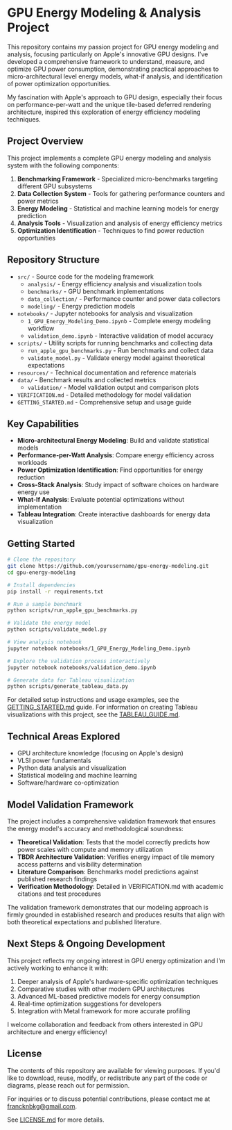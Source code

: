 # GPU Energy Modeling & Analysis Project

This repository contains my passion project for GPU energy modeling and analysis, focusing particularly on Apple's innovative GPU designs. I've developed a comprehensive framework to understand, measure, and optimize GPU power consumption, demonstrating practical approaches to micro-architectural level energy models, what-if analysis, and identification of power optimization opportunities.

My fascination with Apple's approach to GPU design, especially their focus on performance-per-watt and the unique tile-based deferred rendering architecture, inspired this exploration of energy efficiency modeling techniques.

## Project Overview

This project implements a complete GPU energy modeling and analysis system with the following components:

1. **Benchmarking Framework** - Specialized micro-benchmarks targeting different GPU subsystems
2. **Data Collection System** - Tools for gathering performance counters and power metrics
3. **Energy Modeling** - Statistical and machine learning models for energy prediction
4. **Analysis Tools** - Visualization and analysis of energy efficiency metrics
5. **Optimization Identification** - Techniques to find power reduction opportunities

## Repository Structure

- `src/` - Source code for the modeling framework
  - `analysis/` - Energy efficiency analysis and visualization tools
  - `benchmarks/` - GPU benchmark implementations
  - `data_collection/` - Performance counter and power data collectors
  - `modeling/` - Energy prediction models 
- `notebooks/` - Jupyter notebooks for analysis and visualization
  - `1_GPU_Energy_Modeling_Demo.ipynb` - Complete energy modeling workflow
  - `validation_demo.ipynb` - Interactive validation of model accuracy
- `scripts/` - Utility scripts for running benchmarks and collecting data
  - `run_apple_gpu_benchmarks.py` - Run benchmarks and collect data
  - `validate_model.py` - Validate energy model against theoretical expectations
- `resources/` - Technical documentation and reference materials
- `data/` - Benchmark results and collected metrics
  - `validation/` - Model validation output and comparison plots
- `VERIFICATION.md` - Detailed methodology for model validation
- `GETTING_STARTED.md` - Comprehensive setup and usage guide

## Key Capabilities

- **Micro-architectural Energy Modeling**: Build and validate statistical models
- **Performance-per-Watt Analysis**: Compare energy efficiency across workloads
- **Power Optimization Identification**: Find opportunities for energy reduction
- **Cross-Stack Analysis**: Study impact of software choices on hardware energy use
- **What-If Analysis**: Evaluate potential optimizations without implementation
- **Tableau Integration**: Create interactive dashboards for energy data visualization

## Getting Started

```bash
# Clone the repository
git clone https://github.com/yourusername/gpu-energy-modeling.git
cd gpu-energy-modeling

# Install dependencies
pip install -r requirements.txt

# Run a sample benchmark
python scripts/run_apple_gpu_benchmarks.py

# Validate the energy model
python scripts/validate_model.py

# View analysis notebook
jupyter notebook notebooks/1_GPU_Energy_Modeling_Demo.ipynb

# Explore the validation process interactively
jupyter notebook notebooks/validation_demo.ipynb

# Generate data for Tableau visualization
python scripts/generate_tableau_data.py
```

For detailed setup instructions and usage examples, see the [GETTING_STARTED.md](GETTING_STARTED.md) guide. For information on creating Tableau visualizations with this project, see the [TABLEAU_GUIDE.md](TABLEAU_GUIDE.md).

## Technical Areas Explored

- GPU architecture knowledge (focusing on Apple's design)
- VLSI power fundamentals
- Python data analysis and visualization
- Statistical modeling and machine learning
- Software/hardware co-optimization

## Model Validation Framework

The project includes a comprehensive validation framework that ensures the energy model's accuracy and methodological soundness:

- **Theoretical Validation**: Tests that the model correctly predicts how power scales with compute and memory utilization
- **TBDR Architecture Validation**: Verifies energy impact of tile memory access patterns and visibility determination
- **Literature Comparison**: Benchmarks model predictions against published research findings
- **Verification Methodology**: Detailed in VERIFICATION.md with academic citations and test procedures

The validation framework demonstrates that our modeling approach is firmly grounded in established research and produces results that align with both theoretical expectations and published literature.

## Next Steps & Ongoing Development

This project reflects my ongoing interest in GPU energy optimization and I'm actively working to enhance it with:

1. Deeper analysis of Apple's hardware-specific optimization techniques
2. Comparative studies with other modern GPU architectures
3. Advanced ML-based predictive models for energy consumption
4. Real-time optimization suggestions for developers
5. Integration with Metal framework for more accurate profiling

I welcome collaboration and feedback from others interested in GPU architecture and energy efficiency!

## License

The contents of this repository are available for viewing purposes. If you'd like to download, reuse, modify, or redistribute any part of the code or diagrams, please reach out for permission.

For inquiries or to discuss potential contributions, please contact me at francknbkg@gmail.com.

See [LICENSE.md](LICENSE.md) for more details.